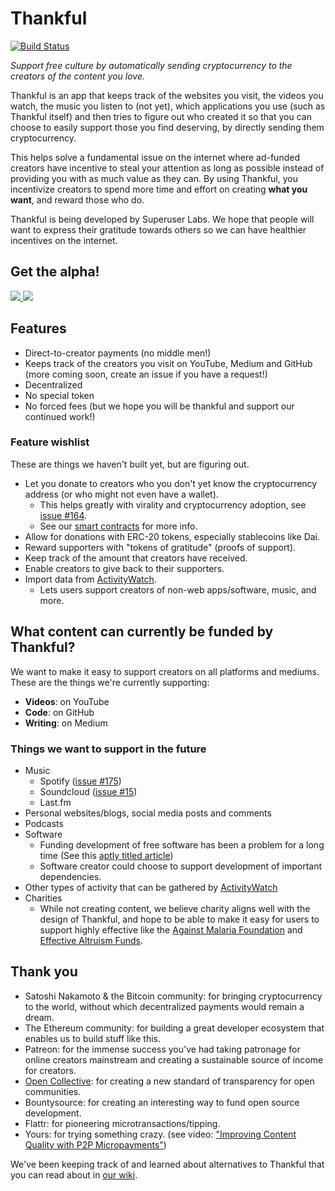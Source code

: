 # Thankful

[![Build Status](https://travis-ci.org/SuperuserLabs/thankful.svg?branch=master)](https://travis-ci.org/SuperuserLabs/thankful)

_Support free culture by automatically sending cryptocurrency to the creators of the content you love._

Thankful is an app that keeps track of the websites you visit, the videos you watch, the music you listen to (not yet), which applications you use (such as Thankful itself) and then tries to figure out who created it so that you can choose to easily support those you find deserving, by directly sending them cryptocurrency.

This helps solve a fundamental issue on the internet where ad-funded creators have incentive to steal your attention as long as possible instead of providing you with as much value as they can. By using Thankful, you incentivize creators to spend more time and effort on creating **what you want**, and reward those who do.

Thankful is being developed by Superuser Labs. We hope that people will want to express their gratitude towards others so we can have healthier incentives on the internet.

## Get the alpha!

<a href="https://chrome.google.com/webstore/detail/thankful/eapbondnpopbiepnjfhnaaejfdfjhnde">
  <img src="https://developer.chrome.com/webstore/images/ChromeWebStore_BadgeWBorder_v2_206x58.png" />
</a>
<a href="https://addons.mozilla.org/en-US/firefox/addon/getthankful/">
  <img src="https://addons.cdn.mozilla.net/static/img/addons-buttons/AMO-button_1.png" />
</a>

## Features

- Direct-to-creator payments (no middle men!)
- Keeps track of the creators you visit on YouTube, Medium and GitHub (more coming soon, create an issue if you have a request!)
- Decentralized
- No special token
- No forced fees (but we hope you will be thankful and support our continued work!)

### Feature wishlist

These are things we haven't built yet, but are figuring out.

- Let you donate to creators who you don't yet know the cryptocurrency address (or who might not even have a wallet).
  - This helps greatly with virality and cryptocurrency adoption, see [issue #164](https://github.com/SuperuserLabs/thankful/issues/164).
  - See our [smart contracts](https://github.com/SuperuserLabs/thankful-contracts) for more info.
- Allow for donations with ERC-20 tokens, especially stablecoins like Dai.
- Reward supporters with "tokens of gratitude" (proofs of support).
- Keep track of the amount that creators have received.
- Enable creators to give back to their supporters.
- Import data from [ActivityWatch](https://github.com/ActivityWatch/activitywatch).
  - Lets users support creators of non-web apps/software, music, and more.

## What content can currently be funded by Thankful?

We want to make it easy to support creators on all platforms and mediums. These are the things we're currently supporting:

- **Videos**: on YouTube
- **Code**: on GitHub
- **Writing**: on Medium

### Things we want to support in the future

- Music
  - Spotify ([issue #175](https://github.com/SuperuserLabs/thankful/issues/175))
  - Soundcloud ([issue #15](https://github.com/SuperuserLabs/thankful/issues/15))
  - Last.fm
- Personal websites/blogs, social media posts and comments
- Podcasts
- Software
  - Funding development of free software has been a problem for a long time (See this [aptly titled article](https://fosspost.org/opinions/people-be-thankful-for-free-software-developers))
  - Software creator could choose to support development of important dependencies.
- Other types of activity that can be gathered by [ActivityWatch](https://activitywatch.net)
- Charities
  - While not creating content, we believe charity aligns well with the design of Thankful, and hope to be able to make it easy for users to support highly effective like the [Against Malaria Foundation](https://www.againstmalaria.com/) and [Effective Altruism Funds](https://app.effectivealtruism.org/funds).

<!-- These all have different niches filled in different ways, it'd be nice to write about what they do well for their niche, and how that could be generalized, or how we compare -->

## Thank you

- Satoshi Nakamoto & the Bitcoin community: for bringing cryptocurrency to the world, without which decentralized payments would remain a dream.
- The Ethereum community: for building a great developer ecosystem that enables us to build stuff like this.
- Patreon: for the immense success you've had taking patronage for online creators mainstream and creating a sustainable source of income for creators.
- [Open Collective](https://opencollective.com/): for creating a new standard of transparency for open communities.
- Bountysource: for creating an interesting way to fund open source development.
- Flattr: for pioneering microtransactions/tipping.
- Yours: for trying something crazy. (see video: ["Improving Content Quality with P2P Micropayments"](https://www.youtube.com/watch?v=EtYJ748LA1M))

We've been keeping track of and learned about alternatives to Thankful that you can read about in [our wiki](https://github.com/SuperuserLabs/thankful/wiki/Alternatives).
